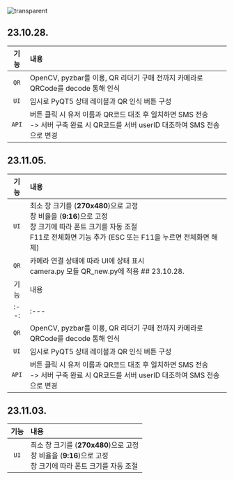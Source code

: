 ![transparent](https://capsule-render.vercel.app/api?type=transparent&fontColor=A991E5&text=CLASS%20LINKER&height=150&fontSize=60&desc=By%20Joffice%20:%20Kim,%20Seo,%20Goe&descAlignY=75&descAlign=60)

## 23.10.28. 
 기능 | 내용 
:--:|:---
`QR` | OpenCV, pyzbar를 이용, QR 리더기 구매 전까지 카메라로 QRCode를 decode 통해 인식 
`UI` | 임시로 PyQT5 상태 레이블과 QR 인식 버튼 구성
`API` | 버튼 클릭 시 유저 이름과 QR코드 대조 후 일치하면 SMS 전송 </br> -> 서버 구축 완료 시 QR코드를 서버 userID 대조하여 SMS 전송으로 변경

## 23.11.05. 
 기능 | 내용 
:--:|:---
`UI` | 최소 창 크기를 (**270x480**)으로 고정 </br> 창 비율을 (**9:16**)으로 고정 </br> 창 크기에 따라 폰트 크기를 자동 조절 </br> F11로 전체화면 기능 추가 (ESC 또는 F11을 누르면 전체화면 해제)
`QR` | 카메라 연결 상태에 따라 UI에 상태 표시 </br> camera.py 모듈 QR_new.py에 적용 ## 23.10.28. 
 기능 | 내용 
:--:|:---
`QR` | OpenCV, pyzbar를 이용, QR 리더기 구매 전까지 카메라로 QRCode를 decode 통해 인식 
`UI` | 임시로 PyQT5 상태 레이블과 QR 인식 버튼 구성
`API` | 버튼 클릭 시 유저 이름과 QR코드 대조 후 일치하면 SMS 전송 </br> -> 서버 구축 완료 시 QR코드를 서버 userID 대조하여 SMS 전송으로 변경

## 23.11.03. 
 기능 | 내용 
:--:|:---
`UI` | 최소 창 크기를 (**270x480**)으로 고정 </br> 창 비율을 (**9:16**)으로 고정 </br> 창 크기에 따라 폰트 크기를 자동 조절

